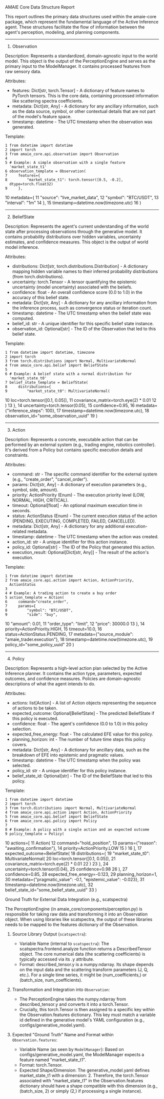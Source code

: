 AMAIE Core Data Structure Report

  This report outlines the primary data structures used within the amaie-core
  package, which represent the fundamental language of the Active Inference
  agent. These structures facilitate the flow of information between the
  agent's perception, modeling, and planning components.

  ---

  1. Observation

  Description: Represents a standardized, domain-agnostic input to the world
  model. This object is the output of the PerceptionEngine and serves as the
  primary input to the ModelManager. It contains processed features from raw
  sensory data.

  Attributes:

   * features: Dict[str, torch.Tensor] - A dictionary of feature names to PyTorch
     tensors. This is the core data, containing processed information like
     scattering spectra coefficients.
   * metadata: Dict[str, Any] - A dictionary for any ancillary information, such
     as the data source, symbol, or other contextual details that are not part of
     the model's feature space.
   * timestamp: datetime - The UTC timestamp when the observation was generated.

  Template:

    1 from datetime import datetime
    2 import torch
    3 from amaie_core.api.observation import Observation
    4 
    5 # Example: A simple observation with a single feature 
      'market_state_t1'
    6 observation_template = Observation(
    7     features={
    8         "market_state_t1": torch.tensor([0.5, -0.2],
      dtype=torch.float32)
    9     },
   10     metadata={
   11         "source": "live_market_data",
   12         "symbol": "BTC/USDT",
   13         "interval": "1m"
   14     },
   15     timestamp=datetime.now(timezone.utc)
   16 )

  ---

  2. BeliefState

  Description: Represents the agent's current understanding of the world state
  after processing observations through the generative model. It contains
  probability distributions over hidden variables, uncertainty estimates, and
  confidence measures. This object is the output of world model inference.

  Attributes:

   * distributions: Dict[str, torch.distributions.Distribution] - A dictionary
     mapping hidden variable names to their inferred probability distributions
     (from torch.distributions).
   * uncertainty: torch.Tensor - A tensor quantifying the epistemic uncertainty
     (model uncertainty) associated with the beliefs.
   * confidence: float - An overall confidence score (0.0 to 1.0) in the accuracy
     of this belief state.
   * metadata: Dict[str, Any] - A dictionary for any ancillary information from
     the inference process, such as convergence status or iteration count.
   * timestamp: datetime - The UTC timestamp when the belief state was computed.
   * belief_id: str - A unique identifier for this specific belief state instance.
   * observation_id: Optional[str] - The ID of the Observation that led to this
     belief state.

  Template:


    1 from datetime import datetime, timezone
    2 import torch
    3 from torch.distributions import Normal, MultivariateNormal
    4 from amaie_core.api.belief import BeliefState
    5 
    6 # Example: A belief state with a normal distribution for 
      'market_state_t0'
    7 belief_state_template = BeliefState(
    8     distributions={
    9         "market_state_t0": MultivariateNormal(
   10             loc=torch.tensor([0.1, 0.05]),
   11             covariance_matrix=torch.eye(2) * 0.01
   12         )
   13     },
   14     uncertainty=torch.tensor(0.05),
   15     confidence=0.95,
   16     metadata={"inference_steps": 100},
   17     timestamp=datetime.now(timezone.utc),
   18     observation_id="some_observation_uuid"
   19 )

  ---

  3. Action

  Description: Represents a concrete, executable action that can be performed
  by an external system (e.g., trading engine, robotics controller). It's
  derived from a Policy but contains specific execution details and
  constraints.

  Attributes:

   * command: str - The specific command identifier for the external system (e.g.,
     "create_order", "cancel_order").
   * params: Dict[str, Any] - A dictionary of execution parameters (e.g., symbol,
     side, amount).
   * priority: ActionPriority (Enum) - The execution priority level (LOW, NORMAL,
     HIGH, CRITICAL).
   * timeout: Optional[float] - An optional maximum execution time in seconds.
   * status: ActionStatus (Enum) - The current execution status of the action
     (PENDING, EXECUTING, COMPLETED, FAILED, CANCELLED).
   * metadata: Dict[str, Any] - A dictionary for any additional execution-related
     metadata.
   * timestamp: datetime - The UTC timestamp when the action was created.
   * action_id: str - A unique identifier for this action instance.
   * policy_id: Optional[str] - The ID of the Policy that generated this action.
   * execution_result: Optional[Dict[str, Any]] - The result of the action's
     execution.

  Template:

    1 from datetime import datetime
    2 from amaie_core.api.action import Action, ActionPriority,
      ActionStatus
    3 
    4 # Example: A trading action to create a buy order
    5 action_template = Action(
    6     command="create_order",
    7     params={
    8         "symbol": "BTC/USDT",
    9         "side": "buy",
   10         "amount": 0.01,
   11         "order_type": "limit",
   12         "price": 30000.0
   13     },
   14     priority=ActionPriority.HIGH,
   15     timeout=10.0,
   16     status=ActionStatus.PENDING,
   17     metadata={"source_module": "amaie_trader.execution"},
   18     timestamp=datetime.now(timezone.utc),
   19     policy_id="some_policy_uuid"
   20 )

  ---

  4. Policy

  Description: Represents a high-level action plan selected by the Active
  Inference planner. It contains the action type, parameters, expected
  outcomes, and confidence measures. Policies are domain-agnostic descriptions
  of what the agent intends to do.

  Attributes:

   * actions: list[Action] - A list of Action objects representing the sequence
     of actions to be taken.
   * expected_outcome: Optional[BeliefState] - The predicted BeliefState if this
     policy is executed.
   * confidence: float - The agent's confidence (0.0 to 1.0) in this policy
     selection.
   * expected_free_energy: float - The calculated EFE value for this policy.
   * planning_horizon: int - The number of future time steps this policy covers.
   * metadata: Dict[str, Any] - A dictionary for ancillary data, such as the
     breakdown of EFE into epistemic and pragmatic values.
   * timestamp: datetime - The UTC timestamp when the policy was selected.
   * policy_id: str - A unique identifier for this policy instance.
   * belief_state_id: Optional[str] - The ID of the BeliefState that led to this
     policy.

  Template:

    1 from datetime import datetime
    2 import torch
    3 from torch.distributions import Normal, MultivariateNormal
    4 from amaie_core.api.action import Action, ActionPriority
    5 from amaie_core.api.belief import BeliefState
    6 from amaie_core.api.policy import Policy
    7 
    8 # Example: A policy with a single action and an expected outcome
    9 policy_template = Policy(
   10     actions=[
   11         Action(
   12             command="hold_position",
   13             params={"reason": "awaiting_confirmation"},
   14             priority=ActionPriority.LOW
   15         )
   16     ],
   17     expected_outcome=BeliefState(
   18         distributions={
   19             "market_state_t0": MultivariateNormal(
   20                 loc=torch.tensor([0.1, 0.05]),
   21                 covariance_matrix=torch.eye(2) * 0.01
   22             )
   23         },
   24         uncertainty=torch.tensor(0.04),
   25         confidence=0.98
   26     ),
   27     confidence=0.85,
   28     expected_free_energy=-0.123,
   29     planning_horizon=1,
   30     metadata={"pragmatic_value": -0.1, "epistemic_value": -0.023},
   31     timestamp=datetime.now(timezone.utc),
   32     belief_state_id="some_belief_state_uuid"
   33 )

Ground Truth for External Data Integration (e.g., scatspectra)

  The PerceptionEngine (in amaie_core/components/perception.py) is responsible
  for taking raw data and transforming it into an Observation object. When
  using libraries like scatspectra, the output of these libraries needs to be
  mapped to the features dictionary of the Observation.

   1. Source Library Output (`scatspectra`):
       * Variable Name (internal to `scatspectra`): The
         scatspectra.frontend.analyze function returns a DescribedTensor object.
         The core numerical data (the scattering coefficients) is typically
         accessed via its .y attribute.
       * Format: described_tensor.y is a numpy.ndarray. Its shape depends on the
         input data and the scattering transform parameters (J, Q, etc.). For a
         single time series, it might be (num_coefficients,) or (batch_size, 
         num_coefficients).

   2. Transformation and Integration into `Observation`:
       * The PerceptionEngine takes the numpy.ndarray from described_tensor.y and
         converts it into a torch.Tensor.
       * Crucially, this torch.Tensor is then assigned to a specific key within
         the Observation.features dictionary. This key must match a variable id
         defined in the generative model's YAML configuration (e.g.,
         configs/generative_model.yaml).

   3. Expected "Ground Truth" Name and Format within `Observation.features`:
       * Variable Name (as seen by `ModelManager`): Based on
         configs/generative_model.yaml, the ModelManager expects a feature named
         "market_state_t1".
       * Format: torch.Tensor.
       * Expected Shape/Dimension: The generative_model.yaml defines
         market_state_t1 with a dimension: 2. Therefore, the torch.Tensor
         associated with "market_state_t1" in the Observation.features dictionary
         should have a shape compatible with this dimension (e.g., (batch_size, 2)
          or simply (2,) if processing a single instance).

